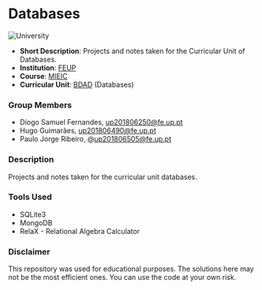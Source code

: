 # Databases

![University](https://img.shields.io/badge/FEUP-MIEIC-red)

- **Short Description**: Projects and notes taken for the Curricular Unit of Databases.
- **Institution**: [FEUP](https://sigarra.up.pt/feup/en/web_page.Inicial)
- **Course**: [MIEIC](https://sigarra.up.pt/feup/en/cur_geral.cur_view?pv_curso_id=742&pv_ano_lectivo=2019)
- **Curricular Unit**: [BDAD](https://sigarra.up.pt/feup/en/UCURR_GERAL.FICHA_UC_VIEW?pv_ocorrencia_id=333119) (Databases)

### Group Members
- Diogo Samuel Fernandes, up201806250@fe.up.pt
- Hugo Guimarães, up201806490@fe.up.pt
- Paulo Jorge Ribeiro, @up201806505@fe.up.pt

### Description

Projects and notes taken for the curricular unit databases.

### Tools Used

- SQLite3
- MongoDB
- RelaX - Relational Algebra Calculator

### Disclaimer

This repository was used for educational purposes. The solutions here may not be the most efficient ones. You can use the code at your own risk.


